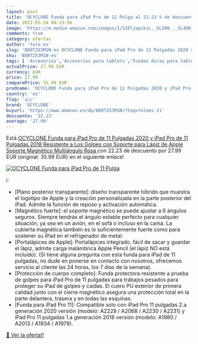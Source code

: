 ```yaml
---
layout: post
title: 'OCYCLONE Funda para iPad Pro de 11 Pulga al 22.23 % de descuento'
date: 2021-05-24 00:23:56
image: 'https://m.media-amazon.com/images/I/51EljwpikiL._SL500_._SL400_.jpg'
comments: true
category: ofertas
author: 'tole.es'
slug: 'B08TZX3M1N-es OCYCLONE Funda para iPad Pro de 11 Pulgadas 2020 y iPad...'
sku: 'B08TZX3M1N-es'
tags: [ 'Accesorios','Accesorios para tablets','Fundas duras para tablets','Fundas para tablets','Informática','lápiz','ocyclone', ]
actualPrice: 27.99 EUR
currency: EUR
price: 27.99
comparePrice: 35.99 EUR
prodname: 'OCYCLONE Funda para iPad Pro de 11 Pulgadas 2020 y iPad Pro de 11 Pulgadas 2018  Resistente a Los Golpes  con Soporte para Lápiz de Apple  Soporte Magnético Multiángulo  Rosa '
country: 'es'
flag: '🇪🇸'
brand: 'OCYCLONE'
buyurl: 'https://www.amazon.es/dp/B08TZX3M1N/?tag=tolees-21'
descuento: '22.23'
average: '27.99'
---
```


Está [OCYCLONE Funda para iPad Pro de 11 Pulgadas 2020 y iPad Pro de 11 Pulgadas 2018  Resistente a Los Golpes  con Soporte para Lápiz de Apple  Soporte Magnético Multiángulo  Rosa ](https://www.amazon.es/dp/B08TZX3M1N/?tag=tolees-21) con 22.23 de descuento por 27.99 EUR (original: 35.99 EUR) en el siguiente enlace!

[![OCYCLONE Funda para iPad Pro de 11 Pulga](https://m.media-amazon.com/images/I/51EljwpikiL._SL500_._SL400_.jpg)](https://www.amazon.es/dp/B08TZX3M1N/?tag=tolees-21)

ℹ️:

- [Plano posterior transparente]: diseño transparente híbrido que muestra el logotipo de Apple y la creación personalizada en la parte posterior del iPad. Admite la función de reposo y activación automática.
- [Magnético fuerte]: el soporte magnético se puede ajustar a 6 ángulos seguros. Siempre tendrás el ángulo estable perfecto para cualquier situación, ya sea en un avión, en el sofá o incluso en la cama. La cubierta magnética también es lo suficientemente fuerte como para sostener su iPad en el refrigerador de metal.
- [Portalápices de Apple]: Portalápices integrado, fácil de sacar y guardar el lápiz, admite carga inalámbrica Apple Pencil (el lápiz NO está incluido). (Si tiene alguna pregunta con esta funda para iPad de 11 pulgadas, no dude en ponerse en contacto con nosotros, ofrecemos servicio al cliente las 24 horas, los 7 días de la semana).
- [Protección de cuerpo completo]: Funda protectora resistente a prueba de golpes para iPad Pro de 11 pulgadas para trabajos pesados ​​para proteger su iPad de golpes y caídas. El cuero PU exterior de primera calidad junto con el cierre magnético asegura una protección total en la parte delantera, trasera y en todas las esquinas.
- [Funda para iPad Pro 11]: Compatible solo con iPad Pro 11 pulgadas 2.a generación 2020 versión (modelo: A2228 / A2068 / A2230 / A2231) y iPad Pro 11 pulgadas 1.a generación 2018 versión (modelo: A1980 / A2013 / A1934 / A1979).

[🛒 Ver la oferta!!](https://www.amazon.es/dp/B08TZX3M1N/?tag=tolees-21)
